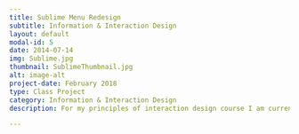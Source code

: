 ```yaml
---
title: Sublime Menu Redesign
subtitle: Information & Interaction Design
layout: default
modal-id: 5
date: 2014-07-14
img: Sublime.jpg
thumbnail: SublimeThumbnail.jpg
alt: image-alt
project-date: February 2018
type: Class Project
category: Information & Interaction Design
description: For my principles of interaction design course I am currently taking, we were assigned a project where we were supposed to take an informational artifact, and redesign it in groups. Projects included flight tickets, receipts, and vitamin labels. My group decided we wanted to redesign a menu for an Atlanta-based doughnut shop, Sublime Doughnuts. The image on the left is the original poster, and the image on the right is the final design. Adobe Illustrator was used to create the design.</br></br>Check out our process in designing it in this <a href="/pdf/DavidLe_ProcessBook1.pdf" target="_blank">process book</a>!

---
```

